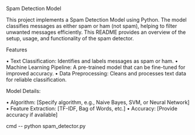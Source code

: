 Spam Detection Model

This project implements a Spam Detection Model using Python. The model classifies messages as either spam or ham (not spam), helping to filter unwanted messages efficiently. This README provides an overview of the setup, usage, and functionality of the spam detector.

Features

•	Text Classification: Identifies and labels messages as spam or ham.
•	Machine Learning Pipeline: A pre-trained model that can be fine-tuned for improved accuracy.
•	Data Preprocessing: Cleans and processes text data for reliable classification.

Model Details:

•	Algorithm: [Specify algorithm, e.g., Naive Bayes, SVM, or Neural Network]
•	Feature Extraction: [TF-IDF, Bag of Words, etc.]
•	Accuracy: [Provide accuracy if available]


cmd -- python spam_detector.py
